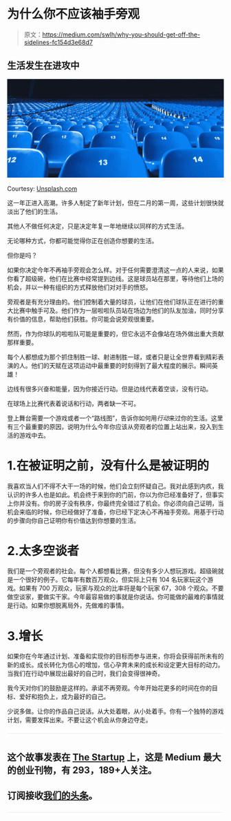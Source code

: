 # 为什么你不应该袖手旁观

> 原文：<https://medium.com/swlh/why-you-should-get-off-the-sidelines-fc154d3e68d7>

## 生活发生在进攻中

![](img/8a0d5325ebdf15ffe9b7e06fb327d095.png)

Courtesy: [Unsplash.com](http://www.unsplash.com)

这一年正进入高潮。许多人制定了新年计划，但在二月的第一周，这些计划很快就淡出了他们的生活。

其他人不做任何决定，只是决定年复一年地继续以同样的方式生活。

无论哪种方式，你都可能觉得你正在创造你想要的生活。

但你是吗？

如果你决定今年不再袖手旁观会怎么样。对于任何需要澄清这一点的人来说，如果你看了超级碗，他们在比赛中经常提到边线。这是球员站在那里，等待他们上场的机会，并以一种有组织的方式释放他们对对手的愤怒。

旁观者是有充分理由的。他们控制着大量的球员，让他们在他们球队正在进行的重大比赛中触手可及。他们作为一层啦啦队员站在场边为他们的队友加油，同时分享有价值的信息，帮助他们获胜。你可能会说旁观很重要。

然而，作为你球队的啦啦队可能是重要的，但它永远不会像站在场外做出重大贡献那样重要。

每个人都想成为那个抓住制胜一球、射进制胜一球，或者只是让全世界看到精彩表演的人。他们的天赋在这项运动中最重要的时刻得到了最大程度的展示。瞬间英雄！

边线有很多兴奋和能量，因为你接近行动。但是边线代表着空谈，没有行动。

在球场上比赛代表着说话和行动，两者缺一不可。

登上舞台需要一个游戏或者一个“路线图”，告诉你如何用*行动*来过你的生活。这里有三个最重要的原因，说明为什么今年你应该从旁观者的位置上站出来，投入到生活的游戏中去。

# 1.在被证明之前，没有什么是被证明的

我喜欢当人们不得不大干一场的时候，他们会立刻怀疑自己。我对此感到内疚，我认识的许多人也是如此。机会终于来到你的门前，你以为你已经准备好了，但事实上你并没有。你的房子没有秩序，你最终完全错过了机会。你必须向自己证明，当机会来临的时候，你已经做好了准备，你已经下定决心不再袖手旁观。用基于行动的步骤向你自己证明你有价值达到你想要的生活。

# 2.太多空谈者

我们是一个旁观者的社会。每个人都想看比赛，但没有多少人想玩游戏。超级碗就是一个很好的例子。它每年有数百万观众，但实际上只有 104 名玩家玩这个游戏。如果有 700 万观众，玩家与观众的比率将是每个玩家 67，308 个观众。不要做空谈家，要做实干家。今年最容易做的事就是你说话。你可能做的最难的事情就是行动。如果你想脱离局外，先做难的事情。

# 3.增长

如果你在今年通过计划、准备和实现你的目标而参与进来，你将会获得前所未有的新的成长。成长转化为信心的增加，信心孕育未来的成长和设定更大目标的动力。当我们在行动中展现出最好的自己时，我们会变得很神奇。

我今天对你们的鼓励是这样的。承诺不再旁观。今年开始花更多的时间在你的目标、爱好和抱负上，成为最好的自己。

少说多做。让你的作品自己说话。从大处着眼，从小处着手。你有一个独特的游戏计划，需要发挥出来。不要让这个机会从你身边夺走。

![](img/731acf26f5d44fdc58d99a6388fe935d.png)

## 这个故事发表在 [The Startup](https://medium.com/swlh) 上，这是 Medium 最大的创业刊物，有 293，189+人关注。

## 订阅接收[我们的头条](http://growthsupply.com/the-startup-newsletter/)。

![](img/731acf26f5d44fdc58d99a6388fe935d.png)
